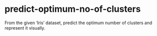 # predict-optimum-no-of-clusters
From the given ‘Iris’ dataset, predict the optimum number of clusters and represent it visually.
